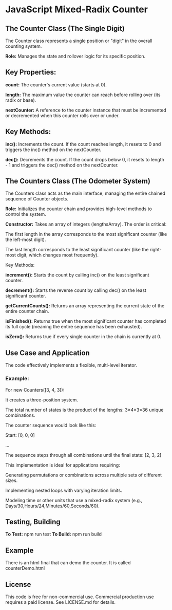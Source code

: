 # JavaScript Mixed-Radix Counter

## The Counter Class (The Single Digit)

The Counter class represents a single position or "digit" in the overall counting system.

**Role:** Manages the state and rollover logic for its specific position.

## Key Properties:

**count:** The counter's current value (starts at 0).

**length:** The maximum value the counter can reach before rolling over (its radix or base).

**nextCounter:** A reference to the counter instance that must be incremented or decremented when this counter rolls over or under.

## Key Methods:

**inc():** Increments the count. If the count reaches length, it resets to 0 and triggers the inc() method on the nextCounter.

**dec():** Decrements the count. If the count drops below 0, it resets to length - 1 and triggers the dec() method on the nextCounter.

## The Counters Class (The Odometer System)
The Counters class acts as the main interface, managing the entire chained sequence of Counter objects.

**Role:** Initializes the counter chain and provides high-level methods to control the system.

**Constructor:**  Takes an array of integers (lengthsArray). The order is critical:

The first length in the array corresponds to the most significant counter (like the left-most digit).

The last length corresponds to the least significant counter (like the right-most digit, which changes most frequently).

Key Methods:

**increment():** Starts the count by calling inc() on the least significant counter.

**decrement():** Starts the reverse count by calling dec() on the least significant counter.

**getCurrentCounts():** Returns an array representing the current state of the entire counter chain.

**isFinished():** Returns true when the most significant counter has completed its full cycle (meaning the entire sequence has been exhausted).

**isZero():** Returns true if every single counter in the chain is currently at 0.

## Use Case and Application
The code effectively implements a flexible, multi-level iterator.

### Example:

For new Counters([3, 4, 3]):

It creates a three-position system.

The total number of states is the product of the lengths: 3×4×3=36 unique combinations.

The counter sequence would look like this:

Start: [0, 0, 0]

...

The sequence steps through all combinations until the final state: [2, 3, 2]

This implementation is ideal for applications requiring:

Generating permutations or combinations across multiple sets of different sizes.

Implementing nested loops with varying iteration limits.

Modeling time or other units that use a mixed-radix system (e.g., Days/30,Hours/24,Minutes/60,Seconds/60).

## Testing, Building
**To Test:** npm run test
**To Build:** npm run build

## Example

There is an html final that can demo the counter.  It is called
counterDemo.html

## License
This code is free for non-commercial use. Commercial production use requires a paid license. See LICENSE.md for details.
